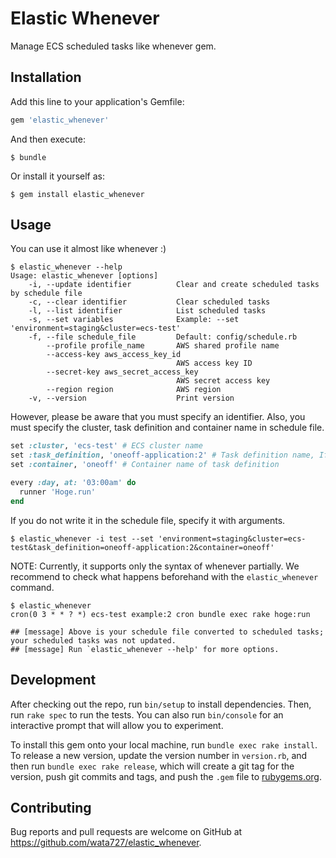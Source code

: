 # Elastic Whenever

Manage ECS scheduled tasks like whenever gem.

## Installation

Add this line to your application's Gemfile:

```ruby
gem 'elastic_whenever'
```

And then execute:

    $ bundle

Or install it yourself as:

    $ gem install elastic_whenever

## Usage

You can use it almost like whenever :)

```
$ elastic_whenever --help
Usage: elastic_whenever [options]
    -i, --update identifier          Clear and create scheduled tasks by schedule file
    -c, --clear identifier           Clear scheduled tasks
    -l, --list identifier            List scheduled tasks
    -s, --set variables              Example: --set 'environment=staging&cluster=ecs-test'
    -f, --file schedule_file         Default: config/schedule.rb
        --profile profile_name       AWS shared profile name
        --access-key aws_access_key_id
                                     AWS access key ID
        --secret-key aws_secret_access_key
                                     AWS secret access key
        --region region              AWS region
    -v, --version                    Print version
```

However, please be aware that you must specify an identifier. Also, you must specify the cluster, task definition and container name in schedule file.

```ruby
set :cluster, 'ecs-test' # ECS cluster name
set :task_definition, 'oneoff-application:2' # Task definition name, If omit the revision, use the latest revision of family automatically.
set :container, 'oneoff' # Container name of task definition

every :day, at: '03:00am' do
  runner 'Hoge.run'
end
```

If you do not write it in the schedule file, specify it with arguments.

```
$ elastic_whenever -i test --set 'environment=staging&cluster=ecs-test&task_definition=oneoff-application:2&container=oneoff'
```

NOTE: Currently, it supports only the syntax of whenever partially. We recommend to check what happens beforehand with the `elastic_whenever` command.

```
$ elastic_whenever
cron(0 3 * * ? *) ecs-test example:2 cron bundle exec rake hoge:run

## [message] Above is your schedule file converted to scheduled tasks; your scheduled tasks was not updated.
## [message] Run `elastic_whenever --help' for more options.
```

## Development

After checking out the repo, run `bin/setup` to install dependencies. Then, run `rake spec` to run the tests. You can also run `bin/console` for an interactive prompt that will allow you to experiment.

To install this gem onto your local machine, run `bundle exec rake install`. To release a new version, update the version number in `version.rb`, and then run `bundle exec rake release`, which will create a git tag for the version, push git commits and tags, and push the `.gem` file to [rubygems.org](https://rubygems.org).

## Contributing

Bug reports and pull requests are welcome on GitHub at https://github.com/wata727/elastic_whenever.
